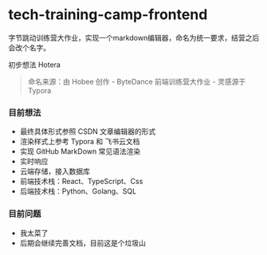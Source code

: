 # tech-training-camp-frontend

字节跳动训练营大作业，实现一个markdown编辑器，命名为统一要求，结营之后会改个名字。

初步想法 Hotera
> 命名来源：由 Hobee 创作 - ByteDance 前端训练营大作业 - 灵感源于 Typora

### 目前想法

- 最终具体形式参照 CSDN 文章编辑器的形式
- 渲染样式上参考 Typora 和 飞书云文档
- 实现 GitHub MarkDown 常见语法渲染
- 实时响应
- 云端存储，接入数据库
- 前端技术栈：React、TypeScript、Css
- 后端技术栈：Python、Golang、SQL

### 目前问题

- 我太菜了
- 后期会继续完善文档，目前这是个垃圾山

